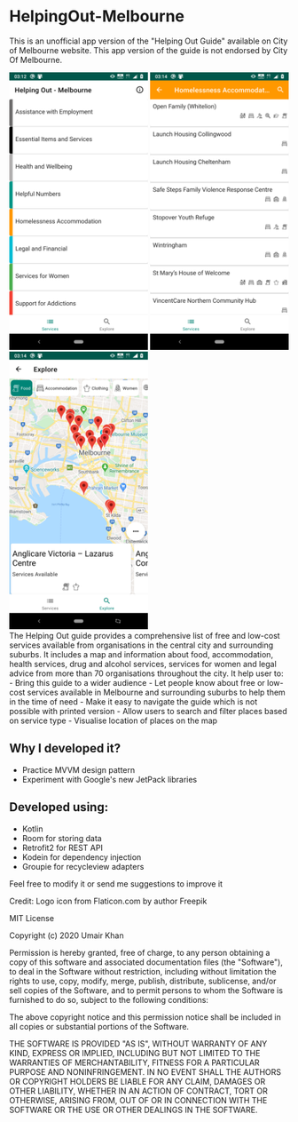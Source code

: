 # HelpingOut-Melbourne


This is an unofficial app version of the "Helping Out Guide" available on City of Melbourne website. This app version of the guide is not endorsed by City Of Melbourne.

<div>
<img src="./screenshot_1.png" width="250">
<img src="./screenshot_2.png" width="250">
<img src="./screenshot_3.png" width="250">
</div>
The Helping Out guide provides a comprehensive list of free and low-cost services available from organisations in the central city and surrounding suburbs.
It includes a map and information about food, accommodation, health services, drug and alcohol services, services for women and legal advice from more than 70 organisations throughout the city.
It help user to:
- Bring this guide to a wider audience
- Let people know about free or low-cost services available in Melbourne and surrounding suburbs to help them in the time of need
- Make it easy to navigate the guide which is not possible with printed version
- Allow users to search and filter places based on service type
- Visualise location of places on the map


## Why I developed it?
- Practice MVVM design pattern
- Experiment with Google's new JetPack libraries

## Developed using:
- Kotlin
- Room for storing data
- Retrofit2 for REST API
- Kodein for dependency injection
- Groupie for recycleview adapters


Feel free to modify it or send me suggestions to improve it


Credit: Logo icon from Flaticon.com by author Freepik


MIT License

Copyright (c) 2020 Umair Khan

Permission is hereby granted, free of charge, to any person obtaining a copy
of this software and associated documentation files (the "Software"), to deal
in the Software without restriction, including without limitation the rights
to use, copy, modify, merge, publish, distribute, sublicense, and/or sell
copies of the Software, and to permit persons to whom the Software is
furnished to do so, subject to the following conditions:

The above copyright notice and this permission notice shall be included in all
copies or substantial portions of the Software.

THE SOFTWARE IS PROVIDED "AS IS", WITHOUT WARRANTY OF ANY KIND, EXPRESS OR
IMPLIED, INCLUDING BUT NOT LIMITED TO THE WARRANTIES OF MERCHANTABILITY,
FITNESS FOR A PARTICULAR PURPOSE AND NONINFRINGEMENT. IN NO EVENT SHALL THE
AUTHORS OR COPYRIGHT HOLDERS BE LIABLE FOR ANY CLAIM, DAMAGES OR OTHER
LIABILITY, WHETHER IN AN ACTION OF CONTRACT, TORT OR OTHERWISE, ARISING FROM,
OUT OF OR IN CONNECTION WITH THE SOFTWARE OR THE USE OR OTHER DEALINGS IN THE
SOFTWARE.
